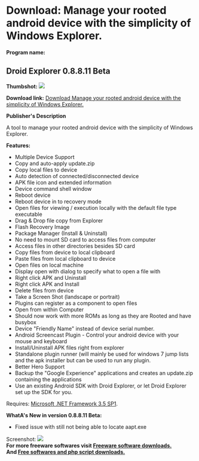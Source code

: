 # Download: Manage your rooted android device with the simplicity of Windows Explorer.

**Program name:**

## Droid Explorer 0.8.8.11 Beta

  
**Thumbshot:** ![](http://www.freewarefiles.com/screenshot/androidexplorer_md.jpg)   
  
**Download link:** [Download Manage your rooted android device with the simplicity of Windows Explorer.](http://freesoftwares.boysofts.com/Droid-Explorer_program_66337.html)  
  


**Publisher's Description**  
  


A tool to manage your rooted android device with the simplicity of Windows Explorer. 

**Features:**

  * Multiple Device Support 
  * Copy and auto-apply update.zip 
  * Copy local files to device 
  * Auto detection of connected/disconnected device 
  * APK file icon and extended information 
  * Device command shell window 
  * Reboot device 
  * Reboot device in to recovery mode 
  * Open files for viewing / execution locally with the default file type executable 
  * Drag & Drop file copy from Explorer 
  * Flash Recovery Image 
  * Package Manager (Install & Uninstall) 
  * No need to mount SD card to access files from computer 
  * Access files in other directories besides SD card 
  * Copy files from device to local clipboard 
  * Paste files from local clipboard to device 
  * Open files on local machine 
  * Display open with dialog to specify what to open a file with 
  * Right click APK and Uninstall 
  * Right click APK and Install 
  * Delete files from device 
  * Take a Screen Shot (landscape or portrait) 
  * Plugins can register as a component to open files 
  * Open from within Computer 
  * Should now work with more ROMs as long as they are Rooted and have busybox 
  * Device "Friendly Name" instead of device serial number. 
  * Android Screencast Plugin - Control your android device with your mouse and keyboard 
  * Install/Uninstall APK files right from explorer 
  * Standalone plugin runner (will mainly be used for windows 7 jump lists and the apk installer but can be used to run any plugin. 
  * Better Hero Support 
  * Backup the "Google Experience" applications and creates an update.zip containing the applications 
  * Use an existing Android SDK with Droid Explorer, or let Droid Explorer set up the SDK for you. 

Requires: [Microsoft .NET Framework 3.5 SP1](http://www.freewarefiles.com/Microsoft-NET-Framework-3_program_31320.html). 

**WhatA's New in version 0.8.8.11 Beta:**

  * Fixed issue with still not being able to locate aapt.exe 

  
  
Screenshot: ![](http://www.freewarefiles.com/screenshot/androidexplorer.jpg)   
**For more freeware softwares visit [Freeware software downloads.](http://freesoftwares.boysofts.com/)**   
**And [Free softwares and php script downloads.](http://www.boysofts.com/)**
